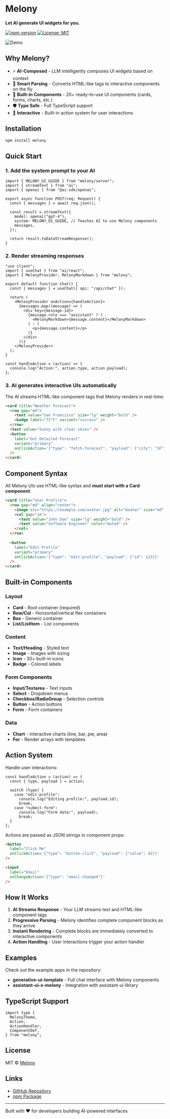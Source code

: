 # Melony

**Let AI generate UI widgets for you.**

[![npm version](https://img.shields.io/npm/v/melony.svg)](https://www.npmjs.com/package/melony)
[![License: MIT](https://img.shields.io/badge/License-MIT-yellow.svg)](https://opensource.org/licenses/MIT)

![Demo](https://raw.githubusercontent.com/ddaras/melony/main/screen-chart.gif)

## Why Melony?

- ⚡ **AI-Composed** - LLM intelligently composes UI widgets based on context
- 🎯 **Smart Parsing** - Converts HTML-like tags to interactive components on the fly
- 🎨 **Built-in Components** - 20+ ready-to-use UI components (cards, forms, charts, etc.)
- 🛡️ **Type Safe** - Full TypeScript support
- 🔄 **Interactive** - Built-in action system for user interactions

## Installation

```bash
npm install melony
```

## Quick Start

### 1. Add the system prompt to your AI

```tsx
import { MELONY_UI_GUIDE } from "melony/server";
import { streamText } from "ai";
import { openai } from "@ai-sdk/openai";

export async function POST(req: Request) {
  const { messages } = await req.json();

  const result = streamText({
    model: openai("gpt-4"),
    system: MELONY_UI_GUIDE, // Teaches AI to use Melony components
    messages,
  });

  return result.toDataStreamResponse();
}
```

### 2. Render streaming responses

```tsx
"use client";
import { useChat } from "ai/react";
import { MelonyProvider, MelonyMarkdown } from "melony";

export default function Chat() {
  const { messages } = useChat({ api: "/api/chat" });

  return (
    <MelonyProvider onAction={handleAction}>
      {messages.map((message) => (
        <div key={message.id}>
          {message.role === "assistant" ? (
            <MelonyMarkdown>{message.content}</MelonyMarkdown>
          ) : (
            <p>{message.content}</p>
          )}
        </div>
      ))}
    </MelonyProvider>
  );
}

const handleAction = (action) => {
  console.log("Action:", action.type, action.payload);
};
```

### 3. AI generates interactive UIs automatically

The AI streams HTML-like component tags that Melony renders in real-time:

```html
<card title="Weather Forecast">
  <row gap="md">
    <text value="San Francisco" size="lg" weight="bold" />
    <badge label="72°F" variant="success" />
  </row>
  <text value="Sunny with clear skies" />
  <button
    label="Get Detailed Forecast"
    variant="primary"
    onClickAction='{"type": "fetch-forecast", "payload": {"city": "SF"}}'
  />
</card>
```

## Component Syntax

All Melony UIs use HTML-like syntax and **must start with a Card component**:

```html
<card title="User Profile">
  <row gap="md" align="center">
    <image src="https://example.com/avatar.jpg" alt="Avatar" size="md" />
    <col gap="sm">
      <text value="John Doe" size="lg" weight="bold" />
      <text value="Software Engineer" color="muted" />
    </col>
  </row>
  
  <button
    label="Edit Profile"
    variant="primary"
    onClickAction='{"type": "edit-profile", "payload": {"id": 123}}'
  />
</card>
```

## Built-in Components

### Layout
- **Card** - Root container (required)
- **Row/Col** - Horizontal/vertical flex containers
- **Box** - Generic container
- **List/ListItem** - List components

### Content
- **Text/Heading** - Styled text
- **Image** - Images with sizing
- **Icon** - 30+ built-in icons
- **Badge** - Colored labels

### Form Components
- **Input/Textarea** - Text inputs
- **Select** - Dropdown menus
- **Checkbox/RadioGroup** - Selection controls
- **Button** - Action buttons
- **Form** - Form containers

### Data
- **Chart** - Interactive charts (line, bar, pie, area)
- **For** - Render arrays with templates

## Action System

Handle user interactions:

```tsx
const handleAction = (action) => {
  const { type, payload } = action;
  
  switch (type) {
    case "edit-profile":
      console.log("Editing profile:", payload.id);
      break;
    case "submit-form":
      console.log("Form data:", payload);
      break;
  }
};
```

Actions are passed as JSON strings in component props:

```html
<button
  label="Click Me"
  onClickAction='{"type": "button-click", "payload": {"value": 42}}'
/>

<input 
  label="Email" 
  onChangeAction='{"type": "email-changed"}' 
/>
```

## How It Works

1. **AI Streams Response** - Your LLM streams text and HTML-like component tags
2. **Progressive Parsing** - Melony identifies complete component blocks as they arrive
3. **Instant Rendering** - Complete blocks are immediately converted to interactive components
4. **Action Handling** - User interactions trigger your action handler

## Examples

Check out the example apps in the repository:
- **generative-ui-template** - Full chat interface with Melony components
- **assistant-ui-x-melony** - Integration with assistant-ui library

## TypeScript Support

```tsx
import type {
  MelonyTheme,
  Action,
  ActionHandler,
  ComponentDef,
} from "melony";
```

## License

MIT © [Melony](https://github.com/ddaras/melony)

## Links

- [GitHub Repository](https://github.com/ddaras/melony)
- [npm Package](https://www.npmjs.com/package/melony)

---

Built with ❤️ for developers building AI-powered interfaces